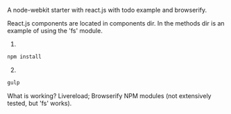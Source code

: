 A node-webkit starter with react.js with todo example and browserify.

React.js components are located in components dir. In the methods dir is an example of using the 'fs' module.

1)
````javascript
npm install
````
2)
````javascript
gulp
````

What is working?
Livereload;
Browserify
NPM modules (not extensively tested, but 'fs' works).





